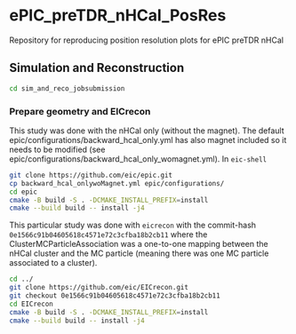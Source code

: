# ePIC_preTDR_nHCal_PosRes
Repository for reproducing position resolution plots for ePIC preTDR nHCal 
## Simulation and Reconstruction
 ```bash
cd sim_and_reco_jobsubmission
```
### Prepare geometry and EICrecon

This study was done with the nHCal only (without the magnet). The default epic/configurations/backward_hcal_only.yml has also magnet included so it needs to be modified (see epic/configurations/backward_hcal_only_womagnet.yml).
In ``` eic-shell ```
```bash
git clone https://github.com/eic/epic.git
cp backward_hcal_onlywoMagnet.yml epic/configurations/
cd epic
cmake -B build -S . -DCMAKE_INSTALL_PREFIX=install
cmake --build build -- install -j4
```
This particular study was done with ``` eicrecon ``` with the commit-hash ``` 0e1566c91b04605618c4571e72c3cfba18b2cb11 ``` where the ClusterMCParticleAssociation was a one-to-one mapping between the nHCal cluster and the MC particle (meaning there was one MC particle associated to a cluster).
```bash
cd ../
git clone https://github.com/eic/EICrecon.git
git checkout 0e1566c91b04605618c4571e72c3cfba18b2cb11
cd EICrecon
cmake -B build -S . -DCMAKE_INSTALL_PREFIX=install
cmake --build build -- install -j4
```


